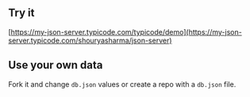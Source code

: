 ## Try it

[https://my-json-server.typicode.com/typicode/demo](https://my-json-server.typicode.com/shouryasharma/json-server)

## Use your own data

Fork it and change `db.json` values or create a repo with a `db.json` file.
